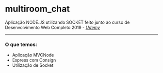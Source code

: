 # multiroom_chat
Aplicação NODE.JS utilizando SOCKET feito junto ao curso de Desenvolvimento Web Completo 2019 - <em><a href="https://www.udemy.com/">Udemy</a></em>
<hr>

<h3>O que temos:</h3>
<ul>
	<li>Aplicação MVCNode</li>
	<li>Express com Consign</li>
  <li>Utilização de Socket</li>
</ul>

